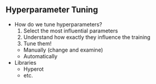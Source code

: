 ## Hyperparameter Tuning

* How do we tune hyperparameters?
  1. Select the most influential parameters
  2. Understand how exactly they influence the training
  3. Tune them!
    * Manually (change and examine)
    * Automatically
* Libraries
  * Hyperot
  * etc.
